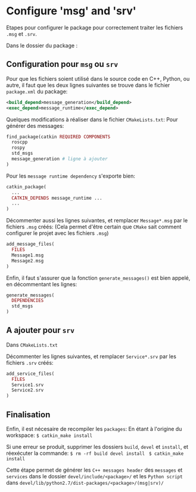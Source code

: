 # Configure 'msg' and 'srv'

Etapes pour configurer le package pour correctement traiter les fichiers `.msg` et `.srv`.

Dans le dossier du package :

## Configuration pour `msg` ou `srv`

Pour que les fichiers soient utilisé dans le source code en C++, Python, ou autre,
il faut que les deux lignes suivantes se trouve dans le fichier `package.xml` du package:
```xml
<build_depend>message_generation</build_depend>
<exec_depend>message_runtime</exec_depend>
```

Quelques modifications à réaliser dans le fichier `CMakeLists.txt`:
Pour générer des messages:
```php
find_package(catkin REQUIRED COMPONENTS
  roscpp
  rospy
  std_msgs
  message_generation # ligne à ajouter
)
```

Pour les `message runtime dependency` s'exporte bien:
```php
catkin_package(
  ...
  CATKIN_DEPENDS message_runtime ...
  ...
)
```

Décommenter aussi les lignes suivantes, et remplacer `Message*.msg` par le fichiers `.msg` créés:
(Cela permet d'être certain que `CMake` sait comment configurer le projet avec les fichiers `.msg`)
```php
add_message_files(
  FILES
  Message1.msg
  Message2.msg
)
```

Enfin, il faut s'assurer que la fonction `generate_messages()` est bien appelé, en décommentant les lignes:
```php
generate_messages(
  DEPENDENCIES
  std_msgs
)
```

## A ajouter pour `srv`

Dans `CMakeLists.txt`

Décommenter les lignes suivantes, et remplacer `Service*.srv` par les fichiers `.srv` créés:
```php
add_service_files(
  FILES
  Service1.srv
  Service2.srv
)
```


## Finalisation

Enfin, il est nécesaire de recompiler les `packages`:
En étant à l'origine du workspace:
`$ catkin_make install`

Si une erreur se produit, supprimer les dossiers `build`, `devel` et `install`, et réexécuter la commande:
`$ rm -rf build devel install `
`$ catkin_make install`

Cette étape permet de générer les `C++ messages header` des `messages` et `services` dans le dossier `devel/include/<package>/`
et les `Python script` dans `devel/lib/python2.7/dist-packages/<package>/(msg|srv)/`
 




